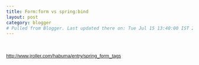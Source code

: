 ```yaml
---
title: Form:form vs spring:bind
layout: post
category: blogger
# Pulled from Blogger. Last updated there on: Tue Jul 15 13:40:00 IST 2008
---
```

<BR>  <P><A HREF="http://www.jroller.com/habuma/entry/spring_form_tags"><U><FONT COLOR="#0000FF" SIZE=2 FACE="Arial">http://www.jroller.com/habuma/entry/spring_form_tags</FONT></U></A> </P>  
